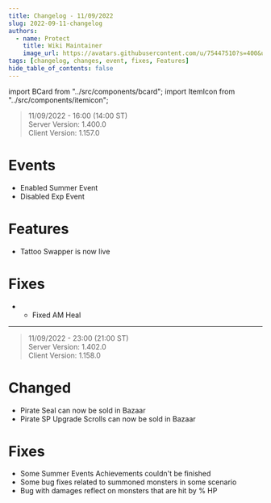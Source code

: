 ```yaml
---
title: Changelog - 11/09/2022
slug: 2022-09-11-changelog
authors:
  - name: Protect
    title: Wiki Maintainer
    image_url: https://avatars.githubusercontent.com/u/75447510?s=400&u=6611d243cb33099270ad8c0cb66a5e659009bd08&v=4
tags: [changelog, changes, event, fixes, Features]
hide_table_of_contents: false
---
```


import BCard from "../src/components/bcard";
import ItemIcon from "../src/components/itemicon";

> 11/09/2022 - 16:00 (14:00 ST)    
> Server Version: 1.400.0     
> Client Version: 1.157.0     

# Events
- Enabled Summer Event
- Disabled Exp Event

# Features
- Tattoo Swapper is now live

# Fixes
- - Fixed AM Heal

---

> 11/09/2022 - 23:00 (21:00 ST) <br/>
> Server Version: 1.402.0 <br/>
> Client Version: 1.158.0

# Changed
- Pirate Seal can now be sold in Bazaar
- Pirate SP Upgrade Scrolls can now be sold in Bazaar

# Fixes
- Some Summer Events Achievements couldn't be finished
- Some bug fixes related to summoned monsters in some scenario
- Bug with damages reflect on monsters that are hit by % HP